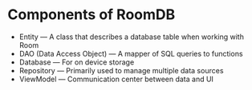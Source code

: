# Components of RoomDB

- Entity — A class that describes a database table when working with Room
- DAO (Data Access Object) — A mapper of SQL queries to functions
- Database — For on device storage
- Repository — Primarily used to manage multiple data sources
- ViewModel — Communication center between data and UI